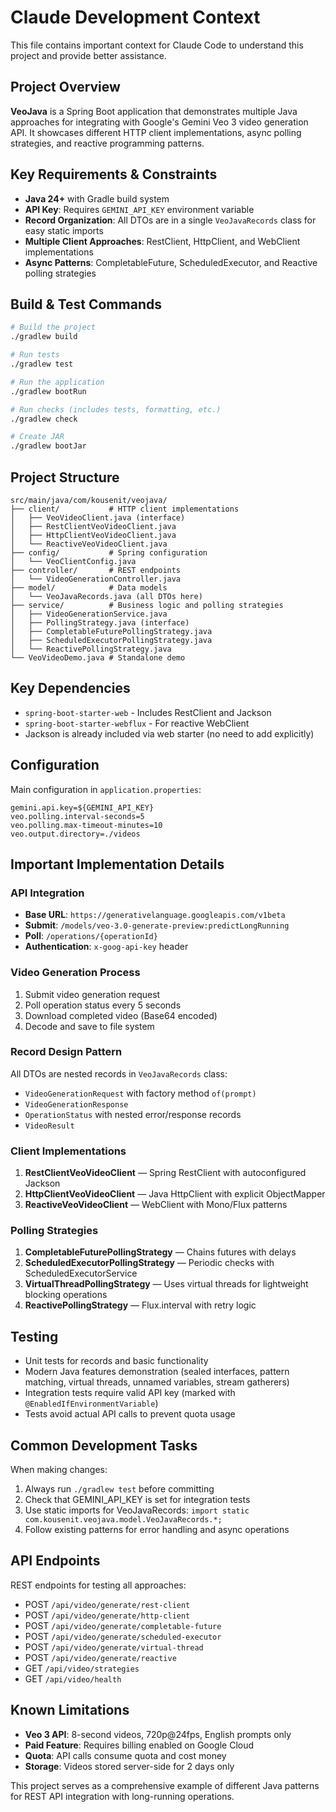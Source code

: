 # Claude Development Context

This file contains important context for Claude Code to understand this project and provide better assistance.

## Project Overview

**VeoJava** is a Spring Boot application that demonstrates multiple Java approaches for integrating with Google's Gemini Veo 3 video generation API. It showcases different HTTP client implementations, async polling strategies, and reactive programming patterns.

## Key Requirements & Constraints

- **Java 24+** with Gradle build system
- **API Key**: Requires `GEMINI_API_KEY` environment variable
- **Record Organization**: All DTOs are in a single `VeoJavaRecords` class for easy static imports
- **Multiple Client Approaches**: RestClient, HttpClient, and WebClient implementations
- **Async Patterns**: CompletableFuture, ScheduledExecutor, and Reactive polling strategies

## Build & Test Commands

```bash
# Build the project
./gradlew build

# Run tests
./gradlew test

# Run the application
./gradlew bootRun

# Run checks (includes tests, formatting, etc.)
./gradlew check

# Create JAR
./gradlew bootJar
```

## Project Structure

```
src/main/java/com/kousenit/veojava/
├── client/           # HTTP client implementations
│   ├── VeoVideoClient.java (interface)
│   ├── RestClientVeoVideoClient.java
│   ├── HttpClientVeoVideoClient.java
│   └── ReactiveVeoVideoClient.java
├── config/           # Spring configuration
│   └── VeoClientConfig.java
├── controller/       # REST endpoints
│   └── VideoGenerationController.java
├── model/            # Data models
│   └── VeoJavaRecords.java (all DTOs here)
├── service/          # Business logic and polling strategies
│   ├── VideoGenerationService.java
│   ├── PollingStrategy.java (interface)
│   ├── CompletableFuturePollingStrategy.java
│   ├── ScheduledExecutorPollingStrategy.java
│   └── ReactivePollingStrategy.java
└── VeoVideoDemo.java # Standalone demo
```

## Key Dependencies

- `spring-boot-starter-web` - Includes RestClient and Jackson
- `spring-boot-starter-webflux` - For reactive WebClient
- Jackson is already included via web starter (no need to add explicitly)

## Configuration

Main configuration in `application.properties`:

```properties
gemini.api.key=${GEMINI_API_KEY}
veo.polling.interval-seconds=5
veo.polling.max-timeout-minutes=10
veo.output.directory=./videos
```

## Important Implementation Details

### API Integration
- **Base URL**: `https://generativelanguage.googleapis.com/v1beta`
- **Submit**: `/models/veo-3.0-generate-preview:predictLongRunning`
- **Poll**: `/operations/{operationId}`
- **Authentication**: `x-goog-api-key` header

### Video Generation Process
1. Submit video generation request
2. Poll operation status every 5 seconds
3. Download completed video (Base64 encoded)
4. Decode and save to file system

### Record Design Pattern
All DTOs are nested records in `VeoJavaRecords` class:
- `VideoGenerationRequest` with factory method `of(prompt)`
- `VideoGenerationResponse`
- `OperationStatus` with nested error/response records
- `VideoResult`

### Client Implementations
1. **RestClientVeoVideoClient** — Spring RestClient with autoconfigured Jackson
2. **HttpClientVeoVideoClient** — Java HttpClient with explicit ObjectMapper
3. **ReactiveVeoVideoClient** — WebClient with Mono/Flux patterns

### Polling Strategies
1. **CompletableFuturePollingStrategy** — Chains futures with delays
2. **ScheduledExecutorPollingStrategy** — Periodic checks with ScheduledExecutorService
3. **VirtualThreadPollingStrategy** — Uses virtual threads for lightweight blocking operations
4. **ReactivePollingStrategy** — Flux.interval with retry logic

## Testing

- Unit tests for records and basic functionality
- Modern Java features demonstration (sealed interfaces, pattern matching, virtual threads, unnamed variables, stream gatherers)
- Integration tests require valid API key (marked with `@EnabledIfEnvironmentVariable`)
- Tests avoid actual API calls to prevent quota usage

## Common Development Tasks

When making changes:
1. Always run `./gradlew test` before committing
2. Check that GEMINI_API_KEY is set for integration tests
3. Use static imports for VeoJavaRecords: `import static com.kousenit.veojava.model.VeoJavaRecords.*;`
4. Follow existing patterns for error handling and async operations

## API Endpoints

REST endpoints for testing all approaches:
- POST `/api/video/generate/rest-client`
- POST `/api/video/generate/http-client`
- POST `/api/video/generate/completable-future`
- POST `/api/video/generate/scheduled-executor`
- POST `/api/video/generate/virtual-thread`
- POST `/api/video/generate/reactive`
- GET `/api/video/strategies`
- GET `/api/video/health`

## Known Limitations

- **Veo 3 API**: 8-second videos, 720p@24fps, English prompts only
- **Paid Feature**: Requires billing enabled on Google Cloud
- **Quota**: API calls consume quota and cost money
- **Storage**: Videos stored server-side for 2 days only

This project serves as a comprehensive example of different Java patterns for REST API integration with long-running operations.
